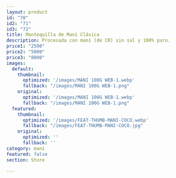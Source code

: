 ```yaml
---
layout: product
id: "70"
id2: "71"
id3: "72"
title: Mantequilla de Maní Clásica
description: Procesada con maní (de CR) sin sal y 100% puro.
price1: "2500"
price2: "5000"
price3: "8000"
images:
  default:
    thumbnail:
      optimized: '/images/MANI 100G WEB-1.webp'
      fallback: "/images/MANI 100G WEB-1.png"
    original:
      optimized: '/images/MANI 100G WEB-1.webp'
      fallback: "/images/MANI 100G WEB-1.png"
  featured:
    thumbnail:
      optimized: '/images/FEAT-THUMB-MANI-COCO.webp'
      fallback: "/images/FEAT-THUMB-MANI-COCO.jpg"
    original:
      optimized: ''
      fallback: ''
category: maní
featured: false
section: Store

---
```

